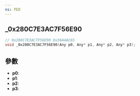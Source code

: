 ```yaml
---
ns: PED
---
```

## _0x280C7E3AC7F56E90

```c
// 0x280C7E3AC7F56E90 0x36A4AC65
void _0x280C7E3AC7F56E90(Any p0, Any* p1, Any* p2, Any* p3);
```


## 參數
* **p0**: 
* **p1**: 
* **p2**: 
* **p3**: 

